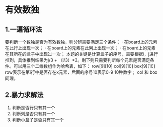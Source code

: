 # 有效数独
## 1.一遍循环法
要判断一个数独是否为有效数独，则分辨需要满足三个条件：
· 在board上的元素在此行上出现一次；
· 在board上的元素在此列上出现一次；
· 在board上的元素在其所在的盒子中出现过一次；
本题的关键是计算盒子的序号，需要根据i，j进行推到，具体推到结果为j/3 + （i/3）*3。剩下则只需要判断每个元素是否满足条件。可以用三个二维数组作为哈希表，如下：
row[9][10]  col[9][10]  box[9][10]
row表示在第i行中是否存在x元素，后面的序号10表示0-9 10种数字；
col 和 box同理。

## 2.暴力求解法
1. 判断是否行只有其一个
2. 判断列是否只有其一个
3. 判断小盒子是否只有其一个